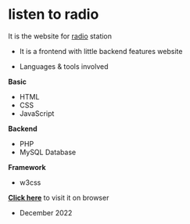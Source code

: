 # listen to radio
It is the website for [radio](https://yohanaandrew-tz.github.io/radio/) station
- It is a frontend with little backend features website

- Languages & tools involved

**Basic**
- HTML
- CSS
- JavaScript

**Backend**
- PHP
- MySQL Database

**Framework**
- w3css


**[Click here](https://yohanaandrew-tz.github.io/radio/)** to visit it on browser

- December 2022
